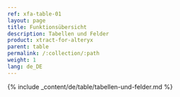 ```yaml
---
ref: xfa-table-01
layout: page
title: Funktionsübersicht
description: Tabellen und Felder
product: xtract-for-alteryx
parent: table
permalink: /:collection/:path
weight: 1
lang: de_DE
---
```


{% include _content/de/table/tabellen-und-felder.md  %}
 
  
